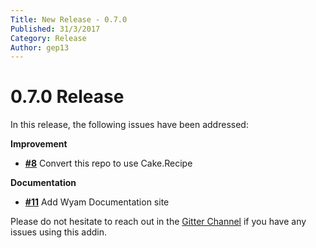 ```yaml
---
Title: New Release - 0.7.0
Published: 31/3/2017
Category: Release
Author: gep13
---
```


# 0.7.0 Release

In this release, the following issues have been addressed:

__Improvement__

- [__#8__](https://github.com/cake-contrib/Cake.Gulp/issues/8) Convert this repo to use Cake.Recipe

__Documentation__

- [__#11__](https://github.com/cake-contrib/Cake.Gulp/issues/11) Add Wyam Documentation site

Please do not hesitate to reach out in the [Gitter Channel](https://gitter.im/cake-contrib/Lobby) if you have any issues using this addin.
